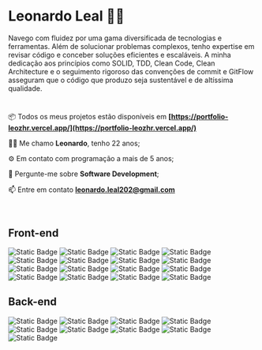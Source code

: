 # Leonardo Leal 🧑‍💻 

<p>Navego com fluidez por uma gama diversificada de tecnologias e ferramentas. Além de solucionar problemas complexos, tenho expertise em revisar código e conceber soluções eficientes e escaláveis. A minha dedicação aos princípios como SOLID, TDD, Clean Code, Clean Architecture e o seguimento rigoroso das convenções de commit e GitFlow asseguram que o código que produzo seja sustentável e de altíssima qualidade.</p>

#

📦 Todos os meus projetos estão disponíveis em **[https://portfolio-leozhr.vercel.app/](https://portfolio-leozhr.vercel.app/)**

🧑‍💻 Me chamo **Leonardo**, tenho 22 anos;

⚙️ Em contato com programação a mais de 5 anos;

💬 Pergunte-me sobre **Software Development**;

📫 Entre em contato **leonardo.leal202@gmail.com**


<br />

## Front-end
<div style="display:inline_block">
  <img alt="Static Badge" src="https://img.shields.io/badge/HTML5-E34F26?style=for-the-badge&logo=HTML5&logoColor=white" />
  <img alt="Static Badge" src="https://img.shields.io/badge/CSS3-1572B6?style=for-the-badge&logo=CSS3&logoColor=white" />
  <img alt="Static Badge" src="https://img.shields.io/badge/Next.js-172B4D?style=for-the-badge&logo=next.js&logoColor=white" />
  <img alt="Static Badge" src="https://img.shields.io/badge/React-1572B6?style=for-the-badge&logo=react&logoColor=white" />
  <img alt="Static Badge" src="https://img.shields.io/badge/Angular-E0234E?style=for-the-badge&logo=angular&logoColor=white" />
  <img alt="Static Badge" src="https://img.shields.io/badge/typescript-1572B6?style=for-the-badge&logo=typescript&logoColor=white">
  <img alt="Static Badge" src="https://img.shields.io/badge/sass-CC6699?style=for-the-badge&logo=sass&logoColor=white">
  <img alt="Static Badge" src="https://img.shields.io/badge/TailwindCSS-06B6D4?style=for-the-badge&logo=tailwindcss&logoColor=white">
  <img alt="Static Badge" src="https://img.shields.io/badge/bootstrap-7952B3?style=for-the-badge&logo=bootstrap&logoColor=white">
  <img alt="Static Badge" src="https://img.shields.io/badge/Styled_components-DB7093?style=for-the-badge&logo=styledcomponents&logoColor=white">
  <img alt="Static Badge" src="https://img.shields.io/badge/shadcn%2Fui-172B4D?style=for-the-badge&logo=shadcnui&logoColor=white">
  <img alt="Static Badge" src="https://img.shields.io/badge/Jquery-%230769AD?style=for-the-badge&logo=jquery&logoColor=white">
  <img alt="Static Badge" src="https://img.shields.io/badge/axios-5A29E4?style=for-the-badge&logo=axios&logoColor=white">
  <img alt="Static Badge" src="https://img.shields.io/badge/redux-764ABC?style=for-the-badge&logo=redux&logoColor=white">
  <img alt="Static Badge" src="https://img.shields.io/badge/Socket.io-172B4D?style=for-the-badge&logo=socket.io&logoColor=white">
  <img alt="Static Badge" src="https://img.shields.io/badge/jest-E0234E?style=for-the-badge&logo=jest&logoColor=white">
</div>

## Back-end
<div style="display:inline_block">
  <img alt="Static Badge" src="https://img.shields.io/badge/node.js-339933?style=for-the-badge&logo=node.js&logoColor=white">
  <img alt="Static Badge" src="https://img.shields.io/badge/bun-172B4D?style=for-the-badge&logo=bun&logoColor=white">
  <img alt="Static Badge" src="https://img.shields.io/badge/typescript-1572B6?style=for-the-badge&logo=typescript&logoColor=white">
  <img alt="Static Badge" src="https://img.shields.io/badge/express-7952B3?style=for-the-badge&logo=express&logoColor=white">
  <img alt="Static Badge" src="https://img.shields.io/badge/nest.js-E0234E?style=for-the-badge&logo=nestjs&logoColor=white">
  <img alt="Static Badge" src="https://img.shields.io/badge/prisma-2D3748?style=for-the-badge&logo=prisma&logoColor=white">
  <img alt="Static Badge" src="https://img.shields.io/badge/mysql-4479A1?style=for-the-badge&logo=mysql&logoColor=white">
  <img alt="Static Badge" src="https://img.shields.io/badge/mongodb-47A248?style=for-the-badge&logo=mongodb&logoColor=white">
  <img alt="Static Badge" src="https://img.shields.io/badge/jest-E0234E?style=for-the-badge&logo=jest&logoColor=white">
</div>
